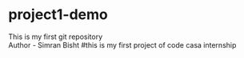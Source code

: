 # project1-demo
This is my first git repository
<br>
Author - Simran Bisht
#this is my first project of code casa internship
